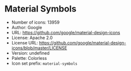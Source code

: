 # Material Symbols

- Number of icons: 13959
- Author: Google
- URL: https://github.com/google/material-design-icons
- License: Apache 2.0
- License URL: https://github.com/google/material-design-icons/blob/master/LICENSE
- Version: undefined
- Palette: Colorless
- Icon set prefix: `material-symbols`
